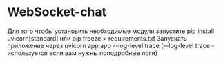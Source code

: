# WebSocket-chat

Для того чтобы установить необходимые модули запустите pip install uvicorn[standard] или pip freeze > requirements.txt
Запускать приложение через uvicorn app:app --log-level trace (--log-level trace - используется если вам нужны поподробные логи)
